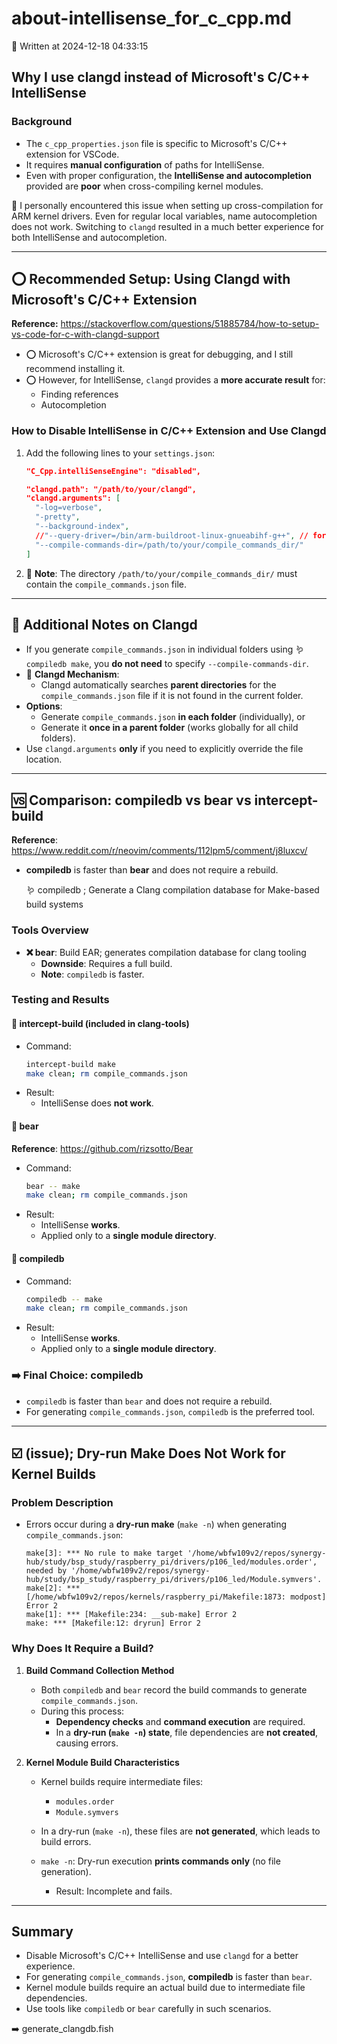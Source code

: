 # about-intellisense_for_c_cpp.md

📅 Written at 2024-12-18 04:33:15

## Why I use clangd instead of Microsoft's C/C++ IntelliSense

### Background

- The `c_cpp_properties.json` file is specific to Microsoft's C/C++ extension for VSCode.
- It requires **manual configuration** of paths for IntelliSense.
- Even with proper configuration, the **IntelliSense and autocompletion** provided are **poor** when cross-compiling kernel modules.

🚨 I personally encountered this issue when setting up cross-compilation for ARM kernel drivers. Even for regular local variables, name autocompletion does not work. Switching to `clangd` resulted in a much better experience for both IntelliSense and autocompletion.

---

## ⭕ Recommended Setup: Using Clangd with Microsoft's C/C++ Extension

**Reference:** https://stackoverflow.com/questions/51885784/how-to-setup-vs-code-for-c-with-clangd-support

- ⭕ Microsoft's C/C++ extension is great for debugging, and I still recommend installing it.
- ⭕ However, for IntelliSense, `clangd` provides a **more accurate result** for:
  - Finding references
  - Autocompletion

### How to Disable IntelliSense in C/C++ Extension and Use Clangd

1. Add the following lines to your `settings.json`:

   ```json
   "C_Cpp.intelliSenseEngine": "disabled",

   "clangd.path": "/path/to/your/clangd",
   "clangd.arguments": [
     "-log=verbose",
     "-pretty",
     "--background-index",
     //"--query-driver=/bin/arm-buildroot-linux-gnueabihf-g++", // for cross compile usage
     "--compile-commands-dir=/path/to/your/compile_commands_dir/"
   ]
   ```

2. 📝 **Note**: The directory `/path/to/your/compile_commands_dir/` must contain the `compile_commands.json` file.

---

## 📝 Additional Notes on Clangd

- If you generate `compile_commands.json` in individual folders using 🪱 `compiledb make`, you **do not need** to specify `--compile-commands-dir`.
- 🔧 **Clangd Mechanism**:
  - Clangd automatically searches **parent directories** for the `compile_commands.json` file if it is not found in the current folder.
- **Options**:
  - Generate `compile_commands.json` **in each folder** (individually), or
  - Generate it **once in a parent folder** (works globally for all child folders).
- Use `clangd.arguments` **only** if you need to explicitly override the file location.

---

## 🆚 Comparison: compiledb vs bear vs intercept-build

**Reference**: https://www.reddit.com/r/neovim/comments/112lpm5/comment/j8luxcv/

- **compiledb** is faster than **bear** and does not require a rebuild.

  🪱 compiledb ; Generate a Clang compilation database for Make-based build systems

### Tools Overview

- **❌ bear**: Build EAR; generates compilation database for clang tooling
  - **Downside**: Requires a full build.
  - **Note**: `compiledb` is faster.

### Testing and Results

#### 🧪 intercept-build (included in clang-tools)

- Command:
  ```bash
  intercept-build make
  make clean; rm compile_commands.json
  ```
- Result:
  - IntelliSense does **not work**.

#### 🧪 bear

**Reference**: https://github.com/rizsotto/Bear

- Command:
  ```bash
  bear -- make
  make clean; rm compile_commands.json
  ```
- Result:
  - IntelliSense **works**.
  - Applied only to a **single module directory**.

#### 🧪 compiledb

- Command:
  ```bash
  compiledb -- make
  make clean; rm compile_commands.json
  ```
- Result:
  - IntelliSense **works**.
  - Applied only to a **single module directory**.

### ➡️ Final Choice: compiledb

- `compiledb` is faster than `bear` and does not require a rebuild.
- For generating `compile_commands.json`, `compiledb` is the preferred tool.

---

## ☑️ (issue); Dry-run Make Does Not Work for Kernel Builds

### Problem Description

- Errors occur during a **dry-run make** (`make -n`) when generating `compile_commands.json`:
  ```
  make[3]: *** No rule to make target '/home/wbfw109v2/repos/synergy-hub/study/bsp_study/raspberry_pi/drivers/p106_led/modules.order', needed by '/home/wbfw109v2/repos/synergy-hub/study/bsp_study/raspberry_pi/drivers/p106_led/Module.symvers'.
  make[2]: *** [/home/wbfw109v2/repos/kernels/raspberry_pi/Makefile:1873: modpost] Error 2
  make[1]: *** [Makefile:234: __sub-make] Error 2
  make: *** [Makefile:12: dryrun] Error 2
  ```

### Why Does It Require a Build?

1. **Build Command Collection Method**

   - Both `compiledb` and `bear` record the build commands to generate `compile_commands.json`.
   - During this process:
     - **Dependency checks** and **command execution** are required.
     - In a **dry-run (`make -n`) state**, file dependencies are **not created**, causing errors.

2. **Kernel Module Build Characteristics**

   - Kernel builds require intermediate files:
     - `modules.order`
     - `Module.symvers`
   - In a dry-run (`make -n`), these files are **not generated**, which leads to build errors.

   - `make -n`: Dry-run execution **prints commands only** (no file generation).
     - Result: Incomplete and fails.

---

## Summary

- Disable Microsoft's C/C++ IntelliSense and use `clangd` for a better experience.
- For generating `compile_commands.json`, **compiledb** is faster than `bear`.
- Kernel module builds require an actual build due to intermediate file dependencies.
- Use tools like `compiledb` or `bear` carefully in such scenarios.

➡️ generate_clangdb.fish
